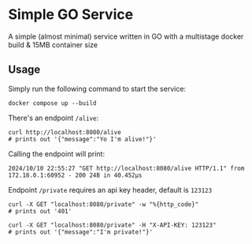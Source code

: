 # Simple GO Service

A simple (almost minimal) service written in GO with a multistage docker build &amp; 15MB container size

## Usage

Simply run the following command to start the service:

```shell
docker compose up --build
```

There's an endpoint `/alive`:

```shell
curl http://localhost:8080/alive
# prints out '{"message":"Yo I'm alive!"}'
```

Calling the endpoint will print:

```text
2024/10/10 22:55:27 "GET http://localhost:8080/alive HTTP/1.1" from 172.18.0.1:60952 - 200 24B in 40.452µs
```

Endpoint `/private` requires an api key header, default is `123123`

```shell
curl -X GET "localhost:8080/private" -w "%{http_code}"
# prints out '401'

curl -X GET "localhost:8080/private" -H "X-API-KEY: 123123"
# prints out '{"message":"I'm private!"}'
```